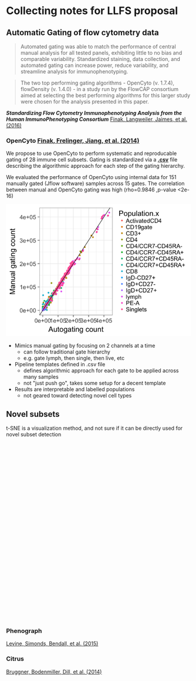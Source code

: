 # Collecting notes for LLFS proposal



## Automatic Gating of flow cytometry data

>  Automated gating was able to match the performance of central manual analysis for all tested panels, exhibiting little to no bias and comparable variability. Standardized staining, data collection, and automated gating can increase power, reduce variability, and streamline analysis for immunophenotyping.

> The two top performing gating algorithms - OpenCyto (v. 1.7.4), flowDensity (v. 1.4.0) - in a study run by the FlowCAP consortium aimed at selecting the best performing algorithms for this larger study were chosen for the analysis presented in this paper. 

***Standardizing Flow Cytometry Immunophenotyping Analysis from the Human ImmunoPhenotyping Consortium***
<a name=cite-Finak_2016></a>[Finak, Langweiler, Jaimes, et al. (2016)](https://doi.org/10.1038%2Fsrep20686)

### OpenCyto <a name=cite-Finak_2014></a>[Finak, Frelinger, Jiang, et al. (2014)](https://doi.org/10.1371%2Fjournal.pcbi.1003806)



We propose to use OpenCyto to perform systematic and reproducable gating of 28 immune cell subsets. Gating is standardized via a **[.csv](https://github.com/PankratzLab/auto-fcs/blob/master/explore/openCyto/lymph.dev.b.csv)** file describing the algorithmic approach for each step of the gating hierarchy.

We evaluated the performance of OpenCyto using internal data for 151 manually gated (Jflow software) samples across 15 gates. The correlation between manual and OpenCyto gating was high (rho=0.9846 ,p-value <2e-16)

![](index_files/figure-html/unnamed-chunk-1-1.png)<!-- -->



- Mimics manual gating by focusing on 2 channels at a time
    - can follow traditional gate hierarchy
    - e.g. gate lymph, then single, then live, etc
- Pipeline templates defined in .csv file
  - defines algorithmic approach for each gate to be applied across many samples
  - not "just push go", takes some setup for a decent template
- Results are interpretable and labelled populations 
  - not geared toward detecting novel cell types



## Novel subsets


t-SNE is a visualization method, and not sure if it can be directly used for novel subset detection

<!--html_preserve--><div id="htmlwidget-a8911736f5f42a50ed0d" style="width:672px;height:480px;" class="grViz html-widget"></div>
<script type="application/json" data-for="htmlwidget-a8911736f5f42a50ed0d">{"x":{"diagram":"digraph {\n\ngraph [layout = \"neato\",\n       outputorder = \"edgesfirst\"]\n\nnode [fontname = \"Helvetica\",\n     fontsize = \"10\",\n     shape = \"circle\",\n     fixedsize = \"true\",\n     width = \"0.5\",\n     style = \"filled\",\n     fillcolor = \"aliceblue\",\n     color = \"gray70\",\n     fontcolor = \"gray50\"]\n\nedge [len = \"1.5\",\n     color = \"gray40\",\n     arrowsize = \"0.5\"]\n\n  \"1\" [label = \"QC\", shape = \"ellipse\"] \n  \"2\" [label = \"OpenCyto\", shape = \"ellipse\"] \n  \"3\" [label = \"Primary subset (T- or B-Cells?)\", shape = \"ellipse\"] \n  \"4\" [label = \"Phenograph\", shape = \"ellipse\"] \n  \"5\" [label = \"Citrus\", shape = \"ellipse\"] \n  \"6\" [label = \"Visualize with t-SNE\", shape = \"ellipse\"] \n\"1\"->\"2\" [id = \"1\"] \n\"2\"->\"3\" [id = \"2\"] \n\"3\"->\"4\" [id = \"3\"] \n\"3\"->\"5\" [id = \"4\"] \n\"4\"->\"6\" [id = \"5\"] \n\"5\"->\"6\" [id = \"6\"] \n}","config":{"engine":null,"options":null}},"evals":[],"jsHooks":[]}</script><!--/html_preserve-->


### Phenograph
<a name=cite-Levine_2015></a>[Levine, Simonds, Bendall, et al. (2015)](https://doi.org/10.1016%2Fj.cell.2015.05.047)



### Citrus
<a name=cite-Bruggner_2014></a>[Bruggner, Bodenmiller, Dill, et al. (2014)](https://doi.org/10.1073%2Fpnas.1408792111)







